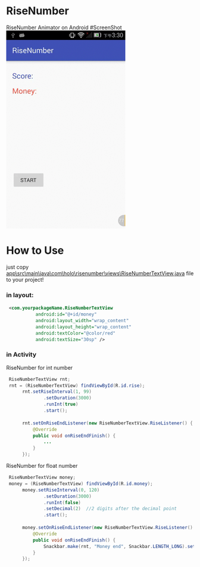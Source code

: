 # RiseNumber
RiseNumber Animator on Android
#ScreenShot
![](ScreenShot/device-2016-01-16-151426.gif)
# How to Use
just copy [app\src\main\java\com\holo\risenumber\views\RiseNumberTextView.java](app/src/main/java/com/holo/risenumber/views/RiseNumberTextView.java)
file to your project!
### in layout:
 ``` xml
  <com.yourpackageName.RiseNumberTextView
            android:id="@+id/money"
            android:layout_width="wrap_content"
            android:layout_height="wrap_content"
            android:textColor="@color/red"
            android:textSize="30sp" />
 ```
### in Activity
  RiseNumber for int number
  ``` java
   RiseNumberTextView rnt;
   rnt = (RiseNumberTextView) findViewById(R.id.rise);
        rnt.setRiseInterval(1, 99)
                .setDuration(3000)
                .runInt(true)
                .start();

        rnt.setOnRiseEndListener(new RiseNumberTextView.RiseListener() {
            @Override
            public void onRiseEndFinish() {
                ...
            }
        });
  ```
   RiseNumber for float number
  ``` java
   RiseNumberTextView money;
   money = (RiseNumberTextView) findViewById(R.id.money);
        money.setRiseInterval(0, 120)
                .setDuration(3000)
                .runInt(false)
                .setDecimal(2)  //2 digits after the decimal point
                .start();

        money.setOnRiseEndListener(new RiseNumberTextView.RiseListener() {
            @Override
            public void onRiseEndFinish() {
                Snackbar.make(rnt, "Money end", Snackbar.LENGTH_LONG).setAction("Action", null).show();
            }
        });
  ```
   
